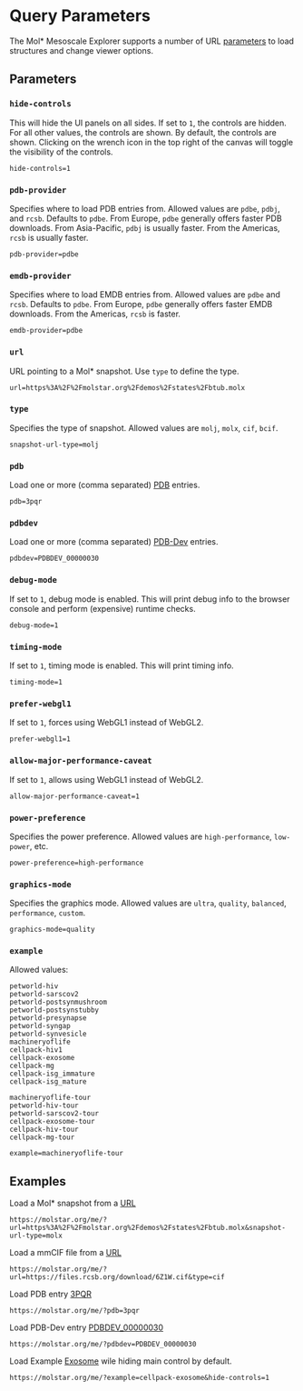 
# Query Parameters
The Mol\* Mesoscale Explorer supports a number of URL [parameters](https://developer.mozilla.org/en-US/docs/Learn/Common_questions/What_is_a_URL#parameters) to load structures and change viewer options.

## Parameters

### `hide-controls`
This will hide the UI panels on all sides. If set to `1`, the controls are hidden. For all other values, the controls are shown. By default, the controls are shown. Clicking on the wrench icon in the top right of the canvas will toggle the visibility of the controls.

    hide-controls=1

### `pdb-provider`
Specifies where to load PDB entries from. Allowed values are `pdbe`, `pdbj`, and `rcsb`. Defaults to `pdbe`. From Europe, `pdbe` generally offers faster PDB downloads. From Asia-Pacific, `pdbj` is usually faster. From the Americas, `rcsb` is usually faster.

    pdb-provider=pdbe

### `emdb-provider`
Specifies where to load EMDB entries from. Allowed values are `pdbe` and `rcsb`. Defaults to `pdbe`. From Europe, `pdbe` generally offers faster EMDB downloads. From the Americas, `rcsb` is faster.

    emdb-provider=pdbe

### `url`
URL pointing to a Mol\* snapshot. Use `type` to define the type.

    url=https%3A%2F%2Fmolstar.org%2Fdemos%2Fstates%2Fbtub.molx

### `type`
Specifies the type of snapshot. Allowed values are `molj`, `molx`, `cif`, `bcif`.

    snapshot-url-type=molj

### `pdb`
Load one or more (comma separated) [PDB](https://www.wwpdb.org/) entries.

    pdb=3pqr

### `pdbdev`
Load one or more (comma separated) [PDB-Dev](https://pdb-dev.wwpdb.org/) entries.

    pdbdev=PDBDEV_00000030

### `debug-mode`
If set to `1`, debug mode is enabled. This will print debug info to the browser console and perform (expensive) runtime checks.

    debug-mode=1

### `timing-mode`
If set to `1`, timing mode is enabled. This will print timing info.

    timing-mode=1

### `prefer-webgl1`
If set to `1`, forces using WebGL1 instead of WebGL2.

    prefer-webgl1=1

### `allow-major-performance-caveat`
If set to `1`, allows using WebGL1 instead of WebGL2.

    allow-major-performance-caveat=1

### `power-preference`
Specifies the power preference. Allowed values are `high-performance`, `low-power`, etc.

    power-preference=high-performance

### `graphics-mode`
Specifies the graphics mode. Allowed values are `ultra`, `quality`, `balanced`, `performance`, `custom`.

    graphics-mode=quality

### `example`
Allowed values:

    petworld-hiv
    petworld-sarscov2
    petworld-postsynmushroom
    petworld-postsynstubby
    petworld-presynapse
    petworld-syngap
    petworld-synvesicle
    machineryoflife
    cellpack-hiv1
    cellpack-exosome
    cellpack-mg
    cellpack-isg_immature
    cellpack-isg_mature

    machineryoflife-tour
    petworld-hiv-tour
    petworld-sarscov2-tour
    cellpack-exosome-tour
    cellpack-hiv-tour
    cellpack-mg-tour

    example=machineryoflife-tour


## Examples
Load a Mol\* snapshot from a [URL](https://molstar.org/me/?url=https%3A%2F%2Fmolstar.org%2Fdemos%2Fstates%2Fbtub.molx&snapshot-url-type=molx)

    https://molstar.org/me/?url=https%3A%2F%2Fmolstar.org%2Fdemos%2Fstates%2Fbtub.molx&snapshot-url-type=molx

Load a mmCIF file from a [URL](https://molstar.org/me/?url=https://files.rcsb.org/download/6Z1W.cif&type=cif)

    https://molstar.org/me/?url=https://files.rcsb.org/download/6Z1W.cif&type=cif

Load PDB entry [3PQR](https://molstar.org/me/?pdb=3pqr)

    https://molstar.org/me/?pdb=3pqr

Load PDB-Dev entry [PDBDEV_00000030](https://molstar.org/me/?pdbdev=PDBDEV_00000030)

    https://molstar.org/me/?pdbdev=PDBDEV_00000030

Load Example [Exosome](https://molstar.org/me/?example=cellpack-exosome&hide-controls=1) wile hiding main control by default.

    https://molstar.org/me/?example=cellpack-exosome&hide-controls=1


